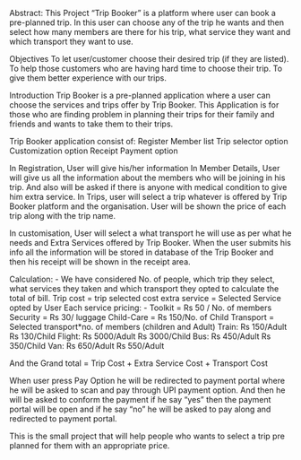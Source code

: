 Abstract:
This Project “Trip Booker” is a platform where user can book a pre-planned trip. In this user can choose any of the trip he wants and then select how many members are there for his trip, what service they want and which transport they want to use.

Objectives
To let user/customer choose their desired trip (if they are listed).
To help those customers who are having hard time to choose their trip.
To give them better experience with our trips.


Introduction
Trip Booker is a pre-planned application where a user can choose the services and trips offer by Trip Booker. This Application is for those who are finding problem in planning their trips for their family and friends and wants to take them to their trips.

Trip Booker application consist of:
Register
Member list
Trip selector option
Customization option
Receipt
Payment option

 
 
In Registration, User will give his/her information 
In Member Details, User will give us all the information about the members who will be joining in his trip. And also will be asked if there is anyone with medical condition to give him extra service.
In Trips, user will select a trip whatever is offered by Trip Booker platform and the organisation. User will be shown the price of each trip along with the trip name.

In customisation, User will select a what transport he will use as per what he needs and Extra Services offered by Trip Booker. 
When the user submits his info all the information will be stored in database of the Trip Booker and then his receipt will be shown in the receipt area.

Calculation: -
We have considered No. of people, which trip they select, what services they taken and which transport they opted to calculate the total of bill. 
 Trip cost = trip selected cost
 extra service = Selected Service opted by User
Each service pricing: -
Toolkit = Rs 50 / No. of members
Security = Rs 30/ luggage 
Child-Care = Rs 150/No. of Child
Transport = Selected transport*no. of members (children and Adult)
Train: 
Rs 150/Adult
Rs 130/Child
Flight: 
Rs 5000/Adult
Rs 3000/Child
Bus: 
Rs 450/Adult
Rs 350/Child
Van: 
Rs 650/Adult
Rs 550/Adult

And the Grand total = Trip Cost + Extra Service Cost + Transport Cost


When user press Pay Option he will be redirected to payment portal where he will be asked to scan and pay through UPI payment option. And then he will be asked to conform the payment if he say “yes” then the payment portal will be open and if he say “no” he will be asked to pay along and redirected to payment portal.


This is the small project that will help people who wants to select a trip pre planned for them with an appropriate price.



